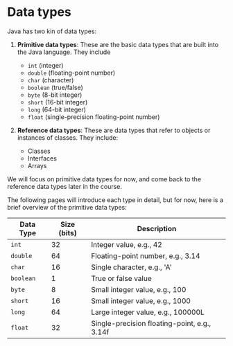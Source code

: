 # Data types

Java has two kin of data types:

1. **Primitive data types**: These are the basic data types that are built into the Java language. They include
    * `int` (integer)
    * `double` (floating-point number)
    * `char` (character)
    * `boolean` (true/false)
    * `byte` (8-bit integer)
    * `short` (16-bit integer)
    * `long` (64-bit integer)
    * `float` (single-precision floating-point number)

2. **Reference data types**: These are data types that refer to objects or instances of classes. They include:
   * Classes
   * Interfaces
   * Arrays

We will focus on primitive data types for now, and come back to the reference data types later in the course.

The following pages will introduce each type in detail, but for now, here is a brief overview of the primitive data types:

| Data Type | Size (bits) | Description                          |
|-----------|-------------|--------------------------------------|
| `int`     | 32          | Integer value, e.g., 42              |
| `double`  | 64          | Floating-point number, e.g., 3.14    |
| `char`    | 16          | Single character, e.g., 'A'          |
| `boolean` | 1           | True or false value                  |
| `byte`    | 8           | Small integer value, e.g., 100       |
| `short`   | 16          | Small integer value, e.g., 1000      |
| `long`    | 64          | Large integer value, e.g., 100000L   |  
| `float`   | 32          | Single-precision floating-point, e.g., 3.14f |
